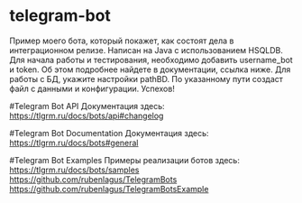 # telegram-bot
Пример моего бота, который покажет, как состоят дела в интеграционном релизе.
Написан на Java с использованием HSQLDB. 
Для начала работы и тестирования, необходимо добавить username_bot и token. Об этом подробнее найдете в документации, ссылка ниже.
Для работы с БД, укажите настройки pathBD. По указанному пути создаст файл с данными и конфигурации. 
Успехов!

#Telegram Bot API
Документация здесь: https://tlgrm.ru/docs/bots/api#changelog

#Telegram Bot Documentation
Документация здесь: https://tlgrm.ru/docs/bots#general

#Telegram Bot Examples
Примеры реализации ботов здесь: https://tlgrm.ru/docs/bots/samples
                                https://github.com/rubenlagus/TelegramBots
                                https://github.com/rubenlagus/TelegramBotsExample
